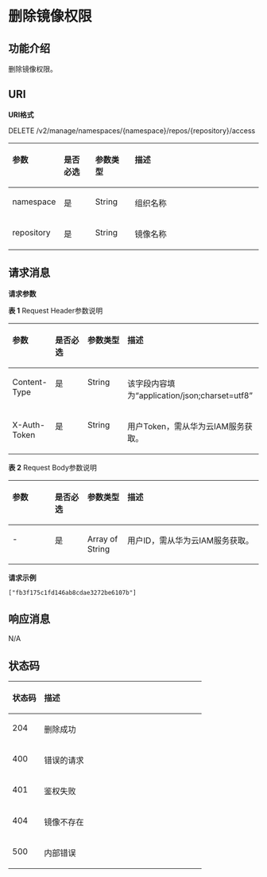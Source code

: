 # 删除镜像权限<a name="swr_02_0047"></a>

## 功能介绍<a name="se03aae4436e64394a95dc13b6f233898"></a>

删除镜像权限。

## URI<a name="s476df674307e4b04b9545f9575dde042"></a>

**URI格式**

DELETE /v2/manage/namespaces/\{namespace\}/repos/\{repository\}/access

<a name="table73271639103420"></a>
<table><thead align="left"><tr id="row53291539153419"><th class="cellrowborder" valign="top" width="17%" id="mcps1.1.5.1.1"><p id="p6331539113416"><a name="p6331539113416"></a><a name="p6331539113416"></a>参数</p>
</th>
<th class="cellrowborder" valign="top" width="13%" id="mcps1.1.5.1.2"><p id="p108968583240"><a name="p108968583240"></a><a name="p108968583240"></a>是否必选</p>
</th>
<th class="cellrowborder" valign="top" width="16%" id="mcps1.1.5.1.3"><p id="p11896658132415"><a name="p11896658132415"></a><a name="p11896658132415"></a>参数类型</p>
</th>
<th class="cellrowborder" valign="top" width="54%" id="mcps1.1.5.1.4"><p id="p43347399345"><a name="p43347399345"></a><a name="p43347399345"></a>描述</p>
</th>
</tr>
</thead>
<tbody><tr id="row7335939103416"><td class="cellrowborder" valign="top" width="17%" headers="mcps1.1.5.1.1 "><p id="p6843228526"><a name="p6843228526"></a><a name="p6843228526"></a>namespace</p>
</td>
<td class="cellrowborder" valign="top" width="13%" headers="mcps1.1.5.1.2 "><p id="p1289615589248"><a name="p1289615589248"></a><a name="p1289615589248"></a>是</p>
</td>
<td class="cellrowborder" valign="top" width="16%" headers="mcps1.1.5.1.3 "><p id="p188961458142412"><a name="p188961458142412"></a><a name="p188961458142412"></a>String</p>
</td>
<td class="cellrowborder" valign="top" width="54%" headers="mcps1.1.5.1.4 "><p id="p776511203467"><a name="p776511203467"></a><a name="p776511203467"></a>组织名称</p>
</td>
</tr>
<tr id="row848965816267"><td class="cellrowborder" valign="top" width="17%" headers="mcps1.1.5.1.1 "><p id="p16489155892615"><a name="p16489155892615"></a><a name="p16489155892615"></a>repository</p>
</td>
<td class="cellrowborder" valign="top" width="13%" headers="mcps1.1.5.1.2 "><p id="p108971758102416"><a name="p108971758102416"></a><a name="p108971758102416"></a>是</p>
</td>
<td class="cellrowborder" valign="top" width="16%" headers="mcps1.1.5.1.3 "><p id="p12897145852415"><a name="p12897145852415"></a><a name="p12897145852415"></a>String</p>
</td>
<td class="cellrowborder" valign="top" width="54%" headers="mcps1.1.5.1.4 "><p id="p848985814261"><a name="p848985814261"></a><a name="p848985814261"></a>镜像名称</p>
</td>
</tr>
</tbody>
</table>

## 请求消息<a name="s8246d3afdd6f44dc817ce0c3f2ac7d53"></a>

**请求参数**

**表 1**  Request Header参数说明

<a name="table1410410571231"></a>
<table><thead align="left"><tr id="row5107125716318"><th class="cellrowborder" valign="top" width="17%" id="mcps1.2.5.1.1"><p id="p810811571237"><a name="p810811571237"></a><a name="p810811571237"></a>参数</p>
</th>
<th class="cellrowborder" valign="top" width="13%" id="mcps1.2.5.1.2"><p id="p14712623102518"><a name="p14712623102518"></a><a name="p14712623102518"></a>是否必选</p>
</th>
<th class="cellrowborder" valign="top" width="16%" id="mcps1.2.5.1.3"><p id="p471318238254"><a name="p471318238254"></a><a name="p471318238254"></a>参数类型</p>
</th>
<th class="cellrowborder" valign="top" width="54%" id="mcps1.2.5.1.4"><p id="p19113185715315"><a name="p19113185715315"></a><a name="p19113185715315"></a>描述</p>
</th>
</tr>
</thead>
<tbody><tr id="row10114145712314"><td class="cellrowborder" valign="top" width="17%" headers="mcps1.2.5.1.1 "><p id="p20115185717310"><a name="p20115185717310"></a><a name="p20115185717310"></a>Content-Type</p>
</td>
<td class="cellrowborder" valign="top" width="13%" headers="mcps1.2.5.1.2 "><p id="p87135235259"><a name="p87135235259"></a><a name="p87135235259"></a>是</p>
</td>
<td class="cellrowborder" valign="top" width="16%" headers="mcps1.2.5.1.3 "><p id="p5713172352510"><a name="p5713172352510"></a><a name="p5713172352510"></a>String</p>
</td>
<td class="cellrowborder" valign="top" width="54%" headers="mcps1.2.5.1.4 "><p id="p811912575313"><a name="p811912575313"></a><a name="p811912575313"></a>该字段内容填为“application/json;charset=utf8”</p>
</td>
</tr>
<tr id="row2120115718316"><td class="cellrowborder" valign="top" width="17%" headers="mcps1.2.5.1.1 "><p id="p1212175719310"><a name="p1212175719310"></a><a name="p1212175719310"></a>X-Auth-Token</p>
</td>
<td class="cellrowborder" valign="top" width="13%" headers="mcps1.2.5.1.2 "><p id="p471310239252"><a name="p471310239252"></a><a name="p471310239252"></a>是</p>
</td>
<td class="cellrowborder" valign="top" width="16%" headers="mcps1.2.5.1.3 "><p id="p871312322512"><a name="p871312322512"></a><a name="p871312322512"></a>String</p>
</td>
<td class="cellrowborder" valign="top" width="54%" headers="mcps1.2.5.1.4 "><p id="p11126145719312"><a name="p11126145719312"></a><a name="p11126145719312"></a>用户Token，需从华为云IAM服务获取。</p>
</td>
</tr>
</tbody>
</table>

**表 2**  Request Body参数说明

<a name="table549213107428"></a>
<table><thead align="left"><tr id="row9494710154211"><th class="cellrowborder" valign="top" width="17%" id="mcps1.2.5.1.1"><p id="p1549451014425"><a name="p1549451014425"></a><a name="p1549451014425"></a>参数</p>
</th>
<th class="cellrowborder" valign="top" width="13%" id="mcps1.2.5.1.2"><p id="p1949421016422"><a name="p1949421016422"></a><a name="p1949421016422"></a>是否必选</p>
</th>
<th class="cellrowborder" valign="top" width="16%" id="mcps1.2.5.1.3"><p id="p549451017421"><a name="p549451017421"></a><a name="p549451017421"></a>参数类型</p>
</th>
<th class="cellrowborder" valign="top" width="54%" id="mcps1.2.5.1.4"><p id="p1749471019424"><a name="p1749471019424"></a><a name="p1749471019424"></a>描述</p>
</th>
</tr>
</thead>
<tbody><tr id="row174941610114212"><td class="cellrowborder" valign="top" width="17%" headers="mcps1.2.5.1.1 "><p id="p9460458264"><a name="p9460458264"></a><a name="p9460458264"></a>-</p>
</td>
<td class="cellrowborder" valign="top" width="13%" headers="mcps1.2.5.1.2 "><p id="p84608581069"><a name="p84608581069"></a><a name="p84608581069"></a>是</p>
</td>
<td class="cellrowborder" valign="top" width="16%" headers="mcps1.2.5.1.3 "><p id="p746055818612"><a name="p746055818612"></a><a name="p746055818612"></a>Array of String</p>
</td>
<td class="cellrowborder" valign="top" width="54%" headers="mcps1.2.5.1.4 "><p id="p124608580615"><a name="p124608580615"></a><a name="p124608580615"></a>用户ID，需从华为云IAM服务获取。</p>
</td>
</tr>
</tbody>
</table>

**请求示例**

```
["fb3f175c1fd146ab8cdae3272be6107b"]
```

## 响应消息<a name="sab9be5ce850743859bb238e072f8d1f2"></a>

N/A

## 状态码<a name="s336c1dbc7af446a1b3cc077ea3f82fc9"></a>

<a name="t33d02fa79e8443868a71c99f411610a5"></a>
<table><thead align="left"><tr id="r9eb80d64e8f34d0db940daa95fc929dd"><th class="cellrowborder" valign="top" width="16.439999999999998%" id="mcps1.1.3.1.1"><p id="a7e51ed73a71e4dc29d0dd4aae3016632"><a name="a7e51ed73a71e4dc29d0dd4aae3016632"></a><a name="a7e51ed73a71e4dc29d0dd4aae3016632"></a>状态码</p>
</th>
<th class="cellrowborder" valign="top" width="83.56%" id="mcps1.1.3.1.2"><p id="aa802d02e21c944f1863435a0d11c7ec1"><a name="aa802d02e21c944f1863435a0d11c7ec1"></a><a name="aa802d02e21c944f1863435a0d11c7ec1"></a>描述</p>
</th>
</tr>
</thead>
<tbody><tr id="r1cc0192c651444db882dde750b14be23"><td class="cellrowborder" valign="top" width="16.439999999999998%" headers="mcps1.1.3.1.1 "><p id="a6a3639a3cb154e17b95c5076c8036471"><a name="a6a3639a3cb154e17b95c5076c8036471"></a><a name="a6a3639a3cb154e17b95c5076c8036471"></a>204</p>
</td>
<td class="cellrowborder" valign="top" width="83.56%" headers="mcps1.1.3.1.2 "><p id="ad54ae639e7f94380a87bfc10cc91a4f0"><a name="ad54ae639e7f94380a87bfc10cc91a4f0"></a><a name="ad54ae639e7f94380a87bfc10cc91a4f0"></a>删除成功</p>
</td>
</tr>
<tr id="r0bd68000afe546dd9c7a8d3a05991a04"><td class="cellrowborder" valign="top" width="16.439999999999998%" headers="mcps1.1.3.1.1 "><p id="ad46ccdc6b7e04df3b6b5679f7606f434"><a name="ad46ccdc6b7e04df3b6b5679f7606f434"></a><a name="ad46ccdc6b7e04df3b6b5679f7606f434"></a>400</p>
</td>
<td class="cellrowborder" valign="top" width="83.56%" headers="mcps1.1.3.1.2 "><p id="a1f2e8d58145d461781428d28f07a5351"><a name="a1f2e8d58145d461781428d28f07a5351"></a><a name="a1f2e8d58145d461781428d28f07a5351"></a>错误的请求</p>
</td>
</tr>
<tr id="row059261364320"><td class="cellrowborder" valign="top" width="16.439999999999998%" headers="mcps1.1.3.1.1 "><p id="p059261310438"><a name="p059261310438"></a><a name="p059261310438"></a>401</p>
</td>
<td class="cellrowborder" valign="top" width="83.56%" headers="mcps1.1.3.1.2 "><p id="p759261314433"><a name="p759261314433"></a><a name="p759261314433"></a>鉴权失败</p>
</td>
</tr>
<tr id="row9547111612437"><td class="cellrowborder" valign="top" width="16.439999999999998%" headers="mcps1.1.3.1.1 "><p id="p19547131615432"><a name="p19547131615432"></a><a name="p19547131615432"></a>404</p>
</td>
<td class="cellrowborder" valign="top" width="83.56%" headers="mcps1.1.3.1.2 "><p id="p16547416114315"><a name="p16547416114315"></a><a name="p16547416114315"></a>镜像不存在</p>
</td>
</tr>
<tr id="r19bdef782c164c93917f897241e521f8"><td class="cellrowborder" valign="top" width="16.439999999999998%" headers="mcps1.1.3.1.1 "><p id="a7da68e311c0f4267bacf3cbdb71d1ead"><a name="a7da68e311c0f4267bacf3cbdb71d1ead"></a><a name="a7da68e311c0f4267bacf3cbdb71d1ead"></a>500</p>
</td>
<td class="cellrowborder" valign="top" width="83.56%" headers="mcps1.1.3.1.2 "><p id="aa6fd12cedd8841e29eeeca27c1bdea1a"><a name="aa6fd12cedd8841e29eeeca27c1bdea1a"></a><a name="aa6fd12cedd8841e29eeeca27c1bdea1a"></a>内部错误</p>
</td>
</tr>
</tbody>
</table>

